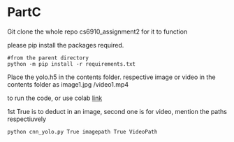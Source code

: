 # PartC

Git clone the whole repo cs6910_assignment2 for it to function

please pip install the packages required.

```
#from the parent directory
python -m pip install -r requirements.txt
```


Place the yolo.h5 in the contents folder.
respective image or video in the contents folder as image1.jpg /video1.mp4

to run the code, or use colab [link](https://colab.research.google.com/drive/1jlsvAcwRQTUcTiI19qSwBOCktrpWNrYg) 

1st True is to deduct in an image, second one is for video, mention the paths respectiuvely
```
python cnn_yolo.py True imagepath True VideoPath
```
